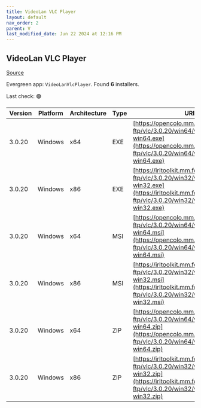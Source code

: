```yaml
---
title: VideoLan VLC Player 
layout: default
nav_order: 2
parent: V
last_modified_date: Jun 22 2024 at 12:16 PM
---
```


## VideoLan VLC Player 

[Source](https://www.videolan.org/vlc/)

Evergreen app: `VideoLanVlcPlayer`. Found **6** installers.

Last check: 🟢

| Version | Platform | Architecture | Type | URI                                                                                                                                                                    |
| ------- | -------- | ------------ | ---- | ---------------------------------------------------------------------------------------------------------------------------------------------------------------------- |
| 3.0.20  | Windows  | x64          | EXE  | [https://opencolo.mm.fcix.net/videolan-ftp/vlc/3.0.20/win64/vlc-3.0.20-win64.exe](https://opencolo.mm.fcix.net/videolan-ftp/vlc/3.0.20/win64/vlc-3.0.20-win64.exe)     |
| 3.0.20  | Windows  | x86          | EXE  | [https://irltoolkit.mm.fcix.net/videolan-ftp/vlc/3.0.20/win32/vlc-3.0.20-win32.exe](https://irltoolkit.mm.fcix.net/videolan-ftp/vlc/3.0.20/win32/vlc-3.0.20-win32.exe) |
| 3.0.20  | Windows  | x64          | MSI  | [https://opencolo.mm.fcix.net/videolan-ftp/vlc/3.0.20/win64/vlc-3.0.20-win64.msi](https://opencolo.mm.fcix.net/videolan-ftp/vlc/3.0.20/win64/vlc-3.0.20-win64.msi)     |
| 3.0.20  | Windows  | x86          | MSI  | [https://irltoolkit.mm.fcix.net/videolan-ftp/vlc/3.0.20/win32/vlc-3.0.20-win32.msi](https://irltoolkit.mm.fcix.net/videolan-ftp/vlc/3.0.20/win32/vlc-3.0.20-win32.msi) |
| 3.0.20  | Windows  | x64          | ZIP  | [https://opencolo.mm.fcix.net/videolan-ftp/vlc/3.0.20/win64/vlc-3.0.20-win64.zip](https://opencolo.mm.fcix.net/videolan-ftp/vlc/3.0.20/win64/vlc-3.0.20-win64.zip)     |
| 3.0.20  | Windows  | x86          | ZIP  | [https://irltoolkit.mm.fcix.net/videolan-ftp/vlc/3.0.20/win32/vlc-3.0.20-win32.zip](https://irltoolkit.mm.fcix.net/videolan-ftp/vlc/3.0.20/win32/vlc-3.0.20-win32.zip) |
